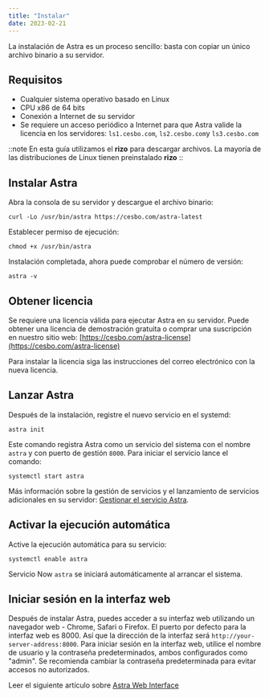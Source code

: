 ```yaml
---
title: "Instalar"
date: 2023-02-21
---
```


La instalación de Astra es un proceso sencillo: basta con copiar un único archivo binario a su servidor.

## Requisitos[](https://help.cesbo.com/astra/getting-started/first-steps/install#requirements)

- Cualquier sistema operativo basado en Linux
- CPU x86 de 64 bits
- Conexión a Internet de su servidor
- Se requiere un acceso periódico a Internet para que Astra valide la licencia en los servidores: `ls1.cesbo.com`, `ls2.cesbo.com`y `ls3.cesbo.com`

::note En esta guía utilizamos el **rizo** para descargar archivos. La mayoría de las distribuciones de Linux tienen preinstalado **rizo**
::

## Instalar Astra[](https://help.cesbo.com/astra/getting-started/first-steps/install#install-astra)

Abra la consola de su servidor y descargue el archivo binario:

`curl -Lo /usr/bin/astra https://cesbo.com/astra-latest` 

Establecer permiso de ejecución:

`chmod +x /usr/bin/astra` 

Instalación completada, ahora puede comprobar el número de versión:

`astra -v` 

## Obtener licencia[](https://help.cesbo.com/astra/getting-started/first-steps/install#get-license)

Se requiere una licencia válida para ejecutar Astra en su servidor. Puede obtener una licencia de demostración gratuita o comprar una suscripción en nuestro sitio web: [https://cesbo.com/astra-license](https://cesbo.com/astra-license)

Para instalar la licencia siga las instrucciones del correo electrónico con la nueva licencia.

## Lanzar Astra[](https://help.cesbo.com/astra/getting-started/first-steps/install#launch-astra)

Después de la instalación, registre el nuevo servicio en el systemd:

`astra init` 

Este comando registra Astra como un servicio del sistema con el nombre `astra` y con puerto de gestión `8000`. Para iniciar el servicio lance el comando:

`systemctl start astra` 

Más información sobre la gestión de servicios y el lanzamiento de servicios adicionales en su servidor: [Gestionar el servicio Astra](https://help.cesbo.com/astra/getting-started/first-steps/manage-service).

## Activar la ejecución automática[](https://help.cesbo.com/astra/getting-started/first-steps/install#enable-autorun)

Active la ejecución automática para su servicio:

`systemctl enable astra` 

Servicio Now `astra` se iniciará automáticamente al arrancar el sistema.

## Iniciar sesión en la interfaz web[](https://help.cesbo.com/astra/getting-started/first-steps/install#login-to-web-interface)

Después de instalar Astra, puedes acceder a su interfaz web utilizando un navegador web - Chrome, Safari o Firefox. El puerto por defecto para la interfaz web es 8000. Así que la dirección de la interfaz será `http://your-server-address:8000`. Para iniciar sesión en la interfaz web, utilice el nombre de usuario y la contraseña predeterminados, ambos configurados como "admin". Se recomienda cambiar la contraseña predeterminada para evitar accesos no autorizados.

Leer el siguiente artículo sobre [Astra Web Interface](https://help.cesbo.com/astra/getting-started/first-steps/web-interface)
